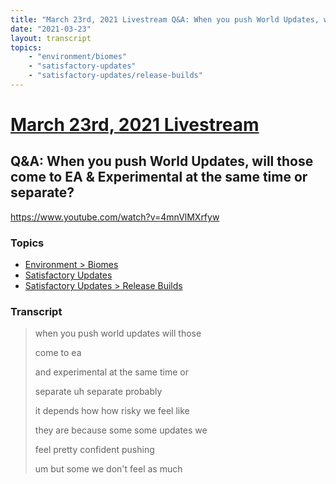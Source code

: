 ```yaml
---
title: "March 23rd, 2021 Livestream Q&A: When you push World Updates, will those come to EA & Experimental at the same time or separate?"
date: "2021-03-23"
layout: transcript
topics:
    - "environment/biomes"
    - "satisfactory-updates"
    - "satisfactory-updates/release-builds"
---
```

# [March 23rd, 2021 Livestream](../2021-03-23.md)
## Q&A: When you push World Updates, will those come to EA & Experimental at the same time or separate?
https://www.youtube.com/watch?v=4mnVlMXrfyw

### Topics
* [Environment > Biomes](../topics/environment/biomes.md)
* [Satisfactory Updates](../topics/satisfactory-updates.md)
* [Satisfactory Updates > Release Builds](../topics/satisfactory-updates/release-builds.md)

### Transcript

> when you push world updates will those
>
> come to ea
>
> and experimental at the same time or
>
> separate uh separate probably
>
> it depends how how risky we feel like
>
> they are because some some updates we
>
> feel pretty confident pushing
>
> um but some we don't feel as much
